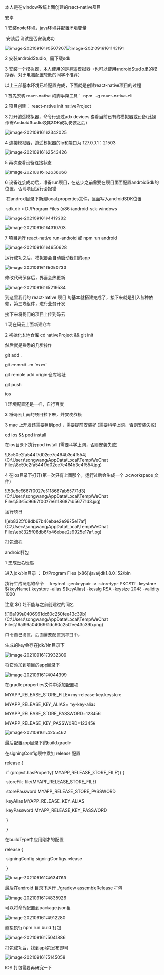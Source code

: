 本人是在window系统上面创建的react-native项目

安卓

1  安装node环境，java环境并配置环境变量

​    安装后   测试是否安装成功 

  ![image-20210916160507307](C:\Users\songwang\AppData\Roaming\Typora\typora-user-images\image-20210916160507307.png)![image-20210916161142191](C:\Users\songwang\AppData\Roaming\Typora\typora-user-images\image-20210916161142191.png)



2  安装androidStudio，需下载sdk

3  安装一个模拟器，本人使用的是逍遥模拟器（也可以使用androidStudio里的模拟器，对于电脑配置较低的同学不推荐）

以上三部基本环境已经配置完成，下面就是创建react-native项目的过程

1  首先安装 react-native 的脚手架工具： npm i -g react-native-cli

2  项目创建： react-native init  nativeProject

3  打开逍遥模拟器，命令行通过adb devices 查看当前已有的模拟器或设备(此操作需AndroidStudio及其SDK成功安装之后)

![image-20210916162342025](C:\Users\songwang\AppData\Roaming\Typora\typora-user-images\image-20210916162342025.png)

4  连接模拟器，逍遥模拟器的ip和端口为 127.0.0.1：21503

![image-20210916162543426](C:\Users\songwang\AppData\Roaming\Typora\typora-user-images\image-20210916162543426.png)

5  再次查看设备连接状态

![image-20210916162638068](C:\Users\songwang\AppData\Roaming\Typora\typora-user-images\image-20210916162638068.png)

6  设备连接成功后，准备run项目，在这步之前需要在项目里面配置androidSdk的位置，否则项目运行会报错

​     在android目录下新建local.properties文件，里面写入androidSDK位置 

​         sdk.dir = D:/Program Files (x86)/android-sdk-windows

![image-20210916164413332](C:\Users\songwang\AppData\Roaming\Typora\typora-user-images\image-20210916164413332.png)

![image-20210916164310703](C:\Users\songwang\AppData\Roaming\Typora\typora-user-images\image-20210916164310703.png)

7  项目运行  react-native run-android  或   npm  run  android

![image-20210916164650628](C:\Users\songwang\AppData\Roaming\Typora\typora-user-images\image-20210916164650628.png)

运行成功之后，模拟器会自动启动我们的app

![image-20210916165050733](C:\Users\songwang\AppData\Roaming\Typora\typora-user-images\image-20210916165050733.png)

修改代码保存后，界面会热更新

![image-20210916165219534](C:\Users\songwang\AppData\Roaming\Typora\typora-user-images\image-20210916165219534.png)

到这里我们的 react-native 项目 的基本就搭建完成了，接下来就是引入各种依赖，第三方组件，进行业务开发



接下来将我们的项目上传到码云

1 现在码云上面新建仓库

2 初始化本地仓库  cd  nativeProject  &&  git init

   然后就是熟悉的几步操作  

 git  add .

 git commit -m 'xxxx'

 git remote add origin  仓库地址

 git push 

ios

1  环境配置还是一样，自行百度

2  将码云上面的项目拉下来，并安装依赖

3  mac 上开发还需要用到pod ，需要提前安装好  (需要科学上网，否则安装失败)

  cd ios   &&   pod install

   在ios目录下执行pod  install  (需要科学上网，否则安装失败)

![8c50e2fa544f7d02ee7c464b3e4f554](C:\Users\songwang\AppData\Local\Temp\WeChat Files\8c50e2fa544f7d02ee7c464b3e4f554.jpg)

4  在ios目录下打开(第一次只有上面那个，运行过后会生成一个   .xcworkspace  文件)

![53e5c9667f0027e6118687ab56771d3](C:\Users\songwang\AppData\Local\Temp\WeChat Files\53e5c9667f0027e6118687ab56771d3.jpg)

运行项目

![eb8325f08db67b46ebae2e9925e17af](C:\Users\songwang\AppData\Local\Temp\WeChat Files\eb8325f08db67b46ebae2e9925e17af.jpg)





打包流程

android打包

1  生成签名密匙

   进入jdk/bin目录 ：  D:\Program Files (x86)\java\jdk1.8.0_152\bin

   执行生成密匙的命令 ： keytool -genkeypair -v -storetype PKCS12 -keystore ${keyName}.keystore -alias ${keyAlias} -keyalg RSA -keysize 2048 -validity 1000

注意  ${}  处不能与之前创建过的同名

![16a199a0406961dc60c250fee43c39b](C:\Users\songwang\AppData\Local\Temp\WeChat Files\16a199a0406961dc60c250fee43c39b.png)

口令自己设置，后面需要配置到项目中，

生成的key会存在jdk/bin目录下

![image-20210916173932309](C:\Users\songwang\AppData\Roaming\Typora\typora-user-images\image-20210916173932309.png)

将它添加到项目的app目录下

![image-20210916174044399](C:\Users\songwang\AppData\Roaming\Typora\typora-user-images\image-20210916174044399.png)

在gradle.properties文件中添加配置项

MYAPP_RELEASE_STORE_FILE= my-release-key.keystore  

MYAPP_RELEASE_KEY_ALIAS= my-key-alias

MYAPP_RELEASE_STORE_PASSWORD=123456

MYAPP_RELEASE_KEY_PASSWORD=123456

![image-20210916174255462](C:\Users\songwang\AppData\Roaming\Typora\typora-user-images\image-20210916174255462.png)



最后配置app目录下的build.gradle

在signingConfig项中添加 release 配置

 release {

​          if (project.hasProperty('MYAPP_RELEASE_STORE_FILE')) {

​            storeFile file(MYAPP_RELEASE_STORE_FILE)

​            storePassword MYAPP_RELEASE_STORE_PASSWORD

​            keyAlias MYAPP_RELEASE_KEY_ALIAS

​            keyPassword MYAPP_RELEASE_KEY_PASSWORD

​          }

​        }

在buildType中应用刚才的配置

release {

​       signingConfig signingConfigs.release

​    }

![image-20210916174634765](C:\Users\songwang\AppData\Roaming\Typora\typora-user-images\image-20210916174634765.png)

最后在android 目录下运行  ./gradlew assembleRelease  打包

![image-20210916174835926](C:\Users\songwang\AppData\Roaming\Typora\typora-user-images\image-20210916174835926.png)

可以将命令配置到package.json里

![image-20210916174912280](C:\Users\songwang\AppData\Roaming\Typora\typora-user-images\image-20210916174912280.png)

直接执行    npm    run   build   打包

![image-20210916175041886](C:\Users\songwang\AppData\Roaming\Typora\typora-user-images\image-20210916175041886.png)

打包成功后，找到apk包发布即可

![image-20210916175145058](C:\Users\songwang\AppData\Roaming\Typora\typora-user-images\image-20210916175145058.png)







IOS 打包需要再研究一下
